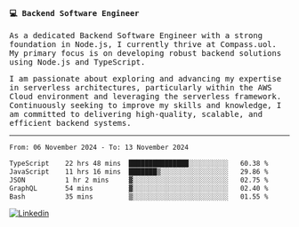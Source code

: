 
<samp>
  
#### 💻 Backend Software Engineer

As a dedicated Backend Software Engineer with a strong foundation in Node.js, I currently thrive at Compass.uol. My primary focus is on developing robust backend solutions using Node.js and TypeScript.

I am passionate about exploring and advancing my expertise in serverless architectures, particularly within the AWS Cloud environment and leveraging the serverless framework. Continuously seeking to improve my skills and knowledge, I am committed to delivering high-quality, scalable, and efficient backend systems.

---

<!--START_SECTION:waka-->

```txt
From: 06 November 2024 - To: 13 November 2024

TypeScript    22 hrs 48 mins  ███████████████░░░░░░░░░░   60.38 %
JavaScript    11 hrs 16 mins  ███████▒░░░░░░░░░░░░░░░░░   29.86 %
JSON          1 hr 2 mins     ▓░░░░░░░░░░░░░░░░░░░░░░░░   02.75 %
GraphQL       54 mins         ▓░░░░░░░░░░░░░░░░░░░░░░░░   02.40 %
Bash          35 mins         ▒░░░░░░░░░░░░░░░░░░░░░░░░   01.55 %
```

<!--END_SECTION:waka-->
  
</samp>

[![Linkedin](https://img.shields.io/badge/-Mateus%20Garcia-c080ff?style=flat-square&logo=Linkedin&logoColor=white&link=https://www.linkedin.com/in/mpgxc)](https://www.linkedin.com/in/mateusogarcia) 
